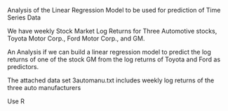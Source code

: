 Analysis of the Linear Regression Model to be used for prediction of Time Series Data

We have weekly Stock Market Log Returns for Three Automotive stocks, Toyota Motor Corp., Ford Motor Corp., and GM. 

An Analysis if we can build a linear regression model to predict the log returns of one of the stock GM from the log returns
of Toyota and Ford as predictors. 


The attached data set 3automanu.txt includes weekly log returns of the three auto manufacturers

Use R

